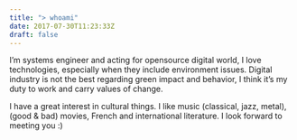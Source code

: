 ```yaml
---
title: "> whoami"
date: 2017-07-30T11:23:33Z
draft: false
---
```


I’m systems engineer and acting for opensource digital world, I love technologies, especially when they include environment issues. Digital industry is not the best regarding green impact and behavior, I think it’s my duty to work and carry values of change.

I have a great interest in cultural things. I like music (classical, jazz, metal), (good & bad) movies, French and international literature.
I look forward to meeting you :)


